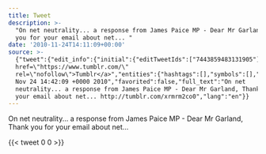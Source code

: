 ```yaml
---
title: Tweet
description: >-
  "On net neutrality... a response from James Paice MP - Dear Mr Garland, Thank
  you for your email about net... "
date: '2010-11-24T14:11:09+00:00'
source: >-
  {"tweet":{"edit_info":{"initial":{"editTweetIds":["7443859483131905"],"editableUntil":"2010-11-24T15:42:09.058Z","editsRemaining":"5","isEditEligible":true}},"retweeted":false,"source":"<a
  href=\"https://www.tumblr.com/\"
  rel=\"nofollow\">Tumblr</a>","entities":{"hashtags":[],"symbols":[],"user_mentions":[],"urls":[]},"display_text_range":["0","136"],"favorite_count":"0","id_str":"7443859483131905","truncated":false,"retweet_count":"0","id":"7443859483131905","created_at":"Wed
  Nov 24 14:42:09 +0000 2010","favorited":false,"full_text":"On net
  neutrality... a response from James Paice MP - Dear Mr Garland, Thank you for
  your email about net... http://tumblr.com/xrmrm2co0","lang":"en"}}
---
```

On net neutrality... a response from James Paice MP - Dear Mr Garland, Thank you for your email about net... 
    
{{< tweet 0 0 >}}
    
